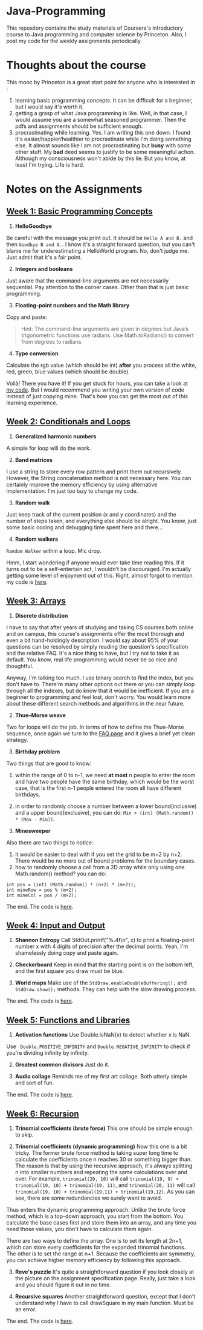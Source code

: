 # Java-Programming

This repository contains the study materials of Coursera's introductory course to Java programming and computer science by Princeton. Also, I post my code for the weekly assignments periodically.

# Thoughts about the course

This mooc by Princeton is a great start point for anyone who is interested in :
  1. learning basic programming concepts.
     It can be difficult for a beginner, but I would say it's worth it.
  2. getting a grasp of what Java programming is like.
     Well, in that case, I would assume you are a somewhat seasoned programmer. Then the pdfs and assignments should be sufficient enough.
  3. procrastinating while learning.
     Yes. I am writing this one down. I found it's easier/happier/healthier to procrastinate while I'm doing something else. It almost sounds like I am not procrastinating but **busy** with some other stuff. My **bad** deed seems to justify to be some meaningful action. Although my consciousness won't abide by this lie. But you know, at least I'm trying. Life is hard.

# Notes on the Assignments

## [Week 1: Basic Programming Concepts](https://coursera.cs.princeton.edu/introcs/assignments/hello/specification.php)
1. **HelloGoodbye**

  Be careful with the message you print out. It should be `Hello A and B.` and then `Goodbye B and A.`. I know it's a straight forward question, but you can't blame me for underestimating a HelloWorld program. No, don't judge me. Just admit that it's a fair point.

2. **Integers and booleans**

  Just aware that the command-line arguments are not necessarily sequential. Pay attention to the corner cases. Other than that is just basic programming.

3. **Floating-point numbers and the Math library**

  Copy and paste:

  > Hint: The command-line arguments are given in degrees but Java’s trigonometric functions use radians. Use Math.toRadians() to convert from degrees to radians.

4. **Type conversion**

  Calculate the rgb value (which should be int) **after** you process all the white, red, green, blue values (which should be double).

Voilà! There you have it! If you get stuck for hours, you can take a look at [my code](http://github.com/amir0320/Java-Programming/tree/master/01_basic-programming-concepts/homework). But I would recommend you writing your own version of code instead of just copying mine. That's how you can get the most out of this learning experience.

## [Week 2: Conditionals and Loops](https://coursera.cs.princeton.edu/introcs/assignments/loops/specification.php)
1. **Generalized harmonic numbers**

  A simple for loop will do the work.

2. **Band matrices**

  I use a string to store every row pattern and print them out recursively. However, the String concatenation method is not necessary here. You can certainly improve the memory efficiency by using alternative implementation. I'm just too lazy to change my code.

3. **Random walk**

  Just keep track of the current position (x and y coordinates) and the number of steps taken, and everything else should be alright. You know, just some basic coding and debugging time spent here and there...

4. **Random walkers**

  `Random Walker` within a loop. Mic drop.

Hmm, I start wondering if anyone would ever take time reading this. If it turns out to be a self-entertain act, I wouldn't be discouraged.  I'm actually getting some level of enjoyment out of this. Right, almost forgot to mention my code is [here](https://github.com/amir0320/Java-Programming/tree/master/02_conditionals-and-loops/homework).

## [Week 3: Arrays](https://coursera.cs.princeton.edu/introcs/assignments/arrays/specification.php)
1. **Discrete distribution**

  I have to say that after years of studying and taking CS courses both online and on campus, this course's assignments offer the most thorough and even a bit hand-holdingly description. I would say about 95% of your questions can be resolved by simply reading the question's specification and the relative FAQ. It's a nice thing to have, but I try not to take it as default. You know, real life programming would never be so nice and thoughtful.

  Anyway, I'm talking too much. I use binary search to find the index, but you don't have to. There're many other options out there or you can simply loop through all the indexes, but do know that it would be inefficient. If you are a beginner to programming and feel lost, don't worry. You would learn more about these different search methods and algorithms in the near future.

2. **Thue–Morse weave**

  Two for loops will do the job. In terms of how to define the Thue-Morse sequence, once again we turn to the [FAQ page](https://coursera.cs.princeton.edu/introcs/assignments/arrays/faq.php) and it gives a brief yet clean strategy.

3. **Birthday problem**

  Two things that are good to know:
  1. within the range of 0 to n-1, we need **at most** n people to enter the room and have two people have the same birthday, which would be the worst case, that is the first n-1 people entered the room all have different birthdays.
  2. in order to randomly choose a number between a lower bound(inclusive) and a upper bound(exclusive), you can do: `Min + (int) (Math.random() * (Max - Min))`.


4. **Minesweeper**

  Also there are two things to notice:
  1. it would be easier to deal with if you set the grid to be m+2 by n+2. There would be no more out of bound problems for the boundary cases.
  2. how to randomly choose a cell from a 2D array while only using one Math.random() method? you can do:
  ```
  int pos = (int) (Math.random() * (n+2) * (m+2));
  int mineRow = pos % (m+2);
  int mineCol = pos / (m+2);
  ```

The end. The code is [here](https://github.com/amir0320/Java-Programming/tree/master/03_arrays/homework).

## [Week 4: Input and Output](https://coursera.cs.princeton.edu/introcs/assignments/io/specification.php)
1. **Shannon Entropy**
  Call StdOut.printf("%.4f\n", x) to print a floating-point number x with 4 digits of precision after the decimal points. Yeah, I'm shamelessly doing copy and paste again.

2. **Checkerboard**
  Keep in mind that the starting point is on the bottom left, and the first square you draw must be blue.

3. **World maps**
  Make use of the `StdDraw.enableDoubleBuffering();` and `StdDraw.show();` methods. They can help with the slow drawing process.

The end. The code is [here](https://github.com/amir0320/Java-Programming/tree/master/04_input-and-output/homework).

## [Week 5: Functions and Libraries](https://coursera.cs.princeton.edu/introcs/assignments/functions/specification.php)
1. **Activation functions**
  Use Double.isNaN(x) to detect whether x is NaN.

  Use ` Double.POSITIVE_INFINITY` and `Double.NEGATIVE_INFINITY` to check if you're dividing infinity by infinity.

2. **Greatest common divisors**
  Just do it.

3. **Audio collage**
  Reminds me of my first art collage. Both utterly simple and sort of fun.

The end. The code is [here](https://github.com/amir0320/Java-Programming/tree/master/05_functions-and-libraries/homework).

## [Week 6: Recursion](https://coursera.cs.princeton.edu/introcs/assignments/recursion/specification.php)
1. **Trinomial coefficients (brute force)**
  This one should be simple enough to skip.

2. **Trinomial coefficients (dynamic programming)**
  Now this one is a bit tricky. The former brute force method is taking super long time to calculate the coefficients once n reaches 30 or something bigger than. The reason is that by using the recursive approach, it's always splitting n into smaller numbers and repeating the same calculations over and over. For example, `trinomial(20, 10)` will call `trinomial(19, 9) + trinomial(19, 10) + trinomial(19, 11)`, and `trinomial(20, 11)` will call `trinomial(19, 10) + trinomial(19,11) + trinomial(19,12)`. As you can see, there are some redundancies we surely want to avoid.

  Thus enters the dynamic programming approach. Unlike the brute force method, which is a top-down approach, you start from the bottom. You calculate the base cases first and store them into an array, and any time you need those values, you don't have to calculate them again.

  There are two ways to define the array. One is to set its length at 2n+1, which can store every coefficients for the expanded trinomial functions. The other is to set the range at n+1. Because the coefficients are symmetry, you can achieve higher memory efficiency by following this approach.

3. **Reve's puzzle**
  It's quite a straightforward question if you look closely at the picture on the assignment specification page. Really, just take a look and you should figure it out in no time.

4. **Recursive squares**
  Another straightforward question, except that I don't understand why I have to call drawSquare in my main function. Must be an error.

The end. The code is [here](https://github.com/amir0320/Java-Programming/tree/master/06_recursion/homework).
